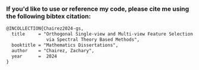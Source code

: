 ### If you'd like to use or reference my code, please cite me using the following bibtex citation:

```latex
@INCOLLECTION{Chairez2024-gs,
  title     = "Orthogonal Single-view and Multi-view Feature Selection Models
               via Spectral Theory Based Methods",
  booktitle = "Mathematics Dissertations",
  author    = "Chairez, Zachary",
  year      =  2024
}
